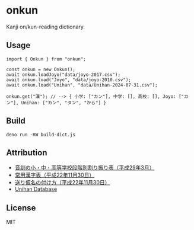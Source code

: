 # onkun

Kanji on/kun-reading dictionary.

## Usage

```
import { Onkun } from "onkun";

const onkun = new Onkun();
await onkun.loadJoyo("data/joyo-2017.csv");
await onkun.load("Joyo", "data/joyo-2010.csv");
await onkun.load("Unihan", "data/Unihan-2024-07-31.csv");

onkun.get("漢"); // --> { 小学: ["カン"], 中学: [], 高校: [], Joyo: ["カン"], Unihan: ["カン", "タン", "から"] }
```

## Build

`deno run -RW build-dict.js`

## Attribution

- [音訓の小・中・高等学校段階別割り振り表（平成29年3月）](https://www.mext.go.jp/a_menu/shotou/new-cs/1385768.htm)
- [常用漢字表（平成22年11月30日）](https://www.bunka.go.jp/kokugo_nihongo/sisaku/joho/joho/kijun/naikaku/kanji/joyokanjisakuin/)
- [送り仮名の付け方（平成22年11月30日）](https://www.bunka.go.jp/kokugo_nihongo/sisaku/joho/joho/kijun/naikaku/okurikana/)
- [Unihan Database](https://www.unicode.org/Public/UCD/latest/ucd/Unihan.zip)

## License

MIT
